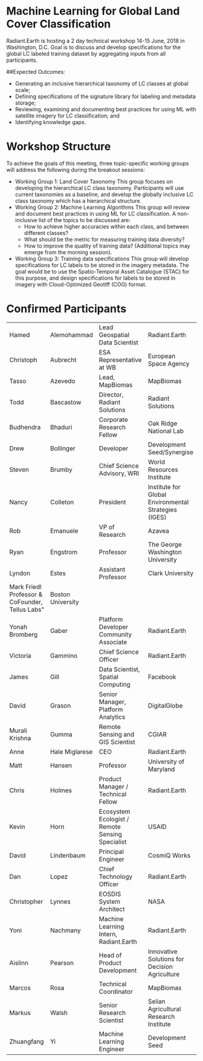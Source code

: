# Machine Learning for Global Land Cover Classification

Radiant.Earth is hosting a 2 day technical workshop 14-15 June, 2018 in Washington, D.C. Goal is to discuss and develop specifications for the global LC labeled training dataset by aggregating inputs from all participants. 

##Expected Outcomes:
 * Generating an inclusive hierarchical taxonomy of LC classes at global scale;
 * Defining specifications of the signature library for labeling and metadata storage;
 * Reviewing, examining and documenting best practices for using ML with satellite imagery for LC classification; and
 * Identifying knowledge gaps.


# Workshop Structure

To achieve the goals of this meeting, three topic-specific working groups will address the following during the breakout sessions:

 * Working Group 1: Land Cover Taxonomy
This group focuses on developing the hierarchical LC class taxonomy. Participants will use current taxonomies as a baseline, and develop the globally inclusive LC class taxonomy which has a hierarchical structure.
 * Working Group 2: Machine Learning Algorithms
This group will review and document best practices in using ML for LC classification. A non- inclusive list of the topics to be discussed are:
	* How to achieve higher accuracies within each class, and between different classes?
 	* What should be the metric for measuring training data diversity?
 	* How to improve the quality of training data?
(Additional topics may emerge from the morning session).
 * Working Group 3: Training data specifications
This group will develop specifications for LC labels to be stored in the imagery metadata. The goal would be to use the Spatio-Temporal Asset Catalogue (STAC) for this purpose, and design specifications for labels to be stored in imagery with Cloud-Optimized Geotiff (COG) format.


# Confirmed Participants

|                                                 |                   |                                                 |                                                      | 
|-------------------------------------------------|-------------------|-------------------------------------------------|------------------------------------------------------| 
| Hamed                                           | Alemohammad       | Lead Geospatial Data Scientist                  | Radiant.Earth                                        | 
| Christoph                                       | Aubrecht          | ESA Representative at WB                        | European Space Agency                                | 
| Tasso                                           | Azevedo           | Lead, MapBiomas                                 | MapBiomas                                            | 
| Todd                                            | Bascastow         | Director, Radiant Solutions                     | Radiant Solutions                                    | 
| Budhendra                                       | Bhaduri           | Corporate Research Fellow                       | Oak Ridge National Lab                               | 
| Drew                                            | Bollinger         | Developer                                       | Development Seed/Synergise                           | 
| Steven                                          | Brumby            | Chief Science Advisory, WRI                     | World Resources Institute                            | 
| Nancy                                           | Colleton          | President                                       | Institute for Global Environmental Strategies (IGES) | 
| Rob                                             | Emanuele          | VP of Research                                  | Azavea                                               | 
| Ryan                                            | Engstrom          | Professor                                       | The George Washington University                     | 
| Lyndon                                          | Estes             | Assistant Professor                             | Clark University                                     | 
| Mark	Friedl	Professor & CoFounder, Tellus Labs" | Boston University |                                                 |                                                      | 
| Yonah Bromberg                                  | Gaber             | Platform Developer Community Associate          | Radiant.Earth                                        | 
| Victoria                                        | Gammino           | Chief Science Officer                           | Radiant.Earth                                        | 
| James                                           | Gill              | Data Scientist, Spatial Computing               | Facebook                                             | 
| David                                           | Grason            | Senior Manager, Platform Analytics              | DigitalGlobe                                         | 
| Murali Krishna                                  | Gumma             | Remote Sensing and GIS Scientist                | CGIAR                                                | 
| Anne                                            | Hale Miglarese    | CEO                                             | Radiant.Earth                                        | 
| Matt                                            | Hansen            | Professor                                       | University of Maryland                               | 
| Chris                                           | Holmes            | Product Manager / Technical Fellow              | Radiant.Earth                                        | 
| Kevin                                           | Horn              | Ecosystem Ecologist / Remote Sensing Specialist | USAID                                                | 
| David                                           | Lindenbaum        | Principal Engineer                              | CosmiQ Works                                         | 
| Dan                                             | Lopez             | Chief Technology Officer                        | Radiant.Earth                                        | 
| Christopher                                     | Lynnes            | EOSDIS System Architect                         | NASA                                                 | 
| Yoni                                            | Nachmany          | Machine Learning Intern, Radiant.Earth          | Radiant.Earth                                        | 
| Aislinn                                         | Pearson           | Head of Product Development                     | Innovative Solutions for Decision Agriculture        | 
| Marcos                                          | Rosa              | Technical Coordinator                           | MapBiomas                                            | 
| Markus                                          | Walsh             | Senior Research Scientist                       | Selian Agricultural Research Institute               | 
| Zhuangfang                                      | Yi                | Machine Learning Engineer                       | Development Seed                                     | 

